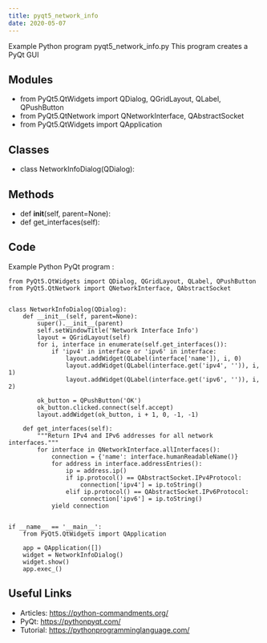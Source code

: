 ```yaml
---
title: pyqt5_network_info
date: 2020-05-07
---
```

Example Python program pyqt5_network_info.py
This program creates a PyQt GUI

## Modules

* from PyQt5.QtWidgets import QDialog, QGridLayout, QLabel, QPushButton
* from PyQt5.QtNetwork import QNetworkInterface, QAbstractSocket
* from PyQt5.QtWidgets import QApplication

## Classes

* class NetworkInfoDialog(QDialog):

## Methods

* def __init__(self, parent=None):
* def get_interfaces(self):

## Code

Example Python PyQt program :

    from PyQt5.QtWidgets import QDialog, QGridLayout, QLabel, QPushButton
    from PyQt5.QtNetwork import QNetworkInterface, QAbstractSocket
    
    
    class NetworkInfoDialog(QDialog):
        def __init__(self, parent=None):
            super().__init__(parent)
            self.setWindowTitle('Network Interface Info')
            layout = QGridLayout(self)
            for i, interface in enumerate(self.get_interfaces()):
                if 'ipv4' in interface or 'ipv6' in interface:
                    layout.addWidget(QLabel(interface['name']), i, 0)
                    layout.addWidget(QLabel(interface.get('ipv4', '')), i, 1)
                    layout.addWidget(QLabel(interface.get('ipv6', '')), i, 2)
    
            ok_button = QPushButton('OK')
            ok_button.clicked.connect(self.accept)
            layout.addWidget(ok_button, i + 1, 0, -1, -1)
    
        def get_interfaces(self):
            """Return IPv4 and IPv6 addresses for all network interfaces."""
            for interface in QNetworkInterface.allInterfaces():
                connection = {'name': interface.humanReadableName()}
                for address in interface.addressEntries():
                    ip = address.ip()
                    if ip.protocol() == QAbstractSocket.IPv4Protocol:
                        connection['ipv4'] = ip.toString()
                    elif ip.protocol() == QAbstractSocket.IPv6Protocol:
                        connection['ipv6'] = ip.toString()
                yield connection
    
    
    if __name__ == '__main__':
        from PyQt5.QtWidgets import QApplication
    
        app = QApplication([])
        widget = NetworkInfoDialog()
        widget.show()
        app.exec_()

## Useful Links

- Articles: https://python-commandments.org/
- PyQt: https://pythonpyqt.com/
- Tutorial: https://pythonprogramminglanguage.com/
